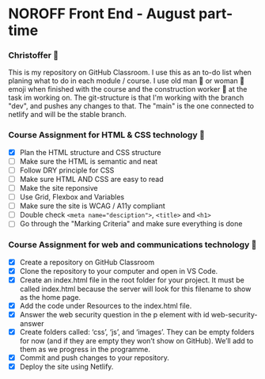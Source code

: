 # NOROFF Front End - August part-time
### Christoffer :vulcan_salute:

This is my repository on GitHub Classroom. I use this as an to-do list when planing what to do in each module / course. I use old man :older_man: or woman :older_woman: emoji when finished with the course and the construction worker :construction_worker: at the task im working on. The git-structure is that I'm working with the branch "dev", and pushes any changes to that. The "main" is the one connected to netlify and will be the stable branch.

### Course Assignment for HTML & CSS technology :construction_worker:
- [x] Plan the HTML structure and CSS structure
- [ ] Make sure the HTML is semantic and neat
- [ ] Follow DRY principle for CSS
- [ ] Make sure HTML AND CSS are easy to read
- [ ] Make the site reponsive
- [ ] Use Grid, Flexbox and Variables
- [ ] Make sure the site is WCAG / A11y compliant
- [ ] Double check `<meta name="desciption">`, `<title>` and `<h1>`
- [ ] Go through the "Marking Criteria" and make sure everything is done

### Course Assignment for web and communications technology :older_woman:
- [x] Create a repository on GitHub Classroom
- [x] Clone the repository to your computer and open in VS Code.
- [x] Create an index.html file in the root folder for your project. It must be called index.html because the server will look for this filename to show as the home page.
- [x] Add the code under Resources to the index.html file.
- [x] Answer the web security question in the p element with id web-security-answer
- [x] Create folders called: ‘css’, ‘js’, and ‘images’. They can be empty folders for now (and if they are empty they won’t show on GitHub). We’ll add to them as we progress in the programme.
- [x] Commit and push changes to your repository.
- [x] Deploy the site using Netlify.